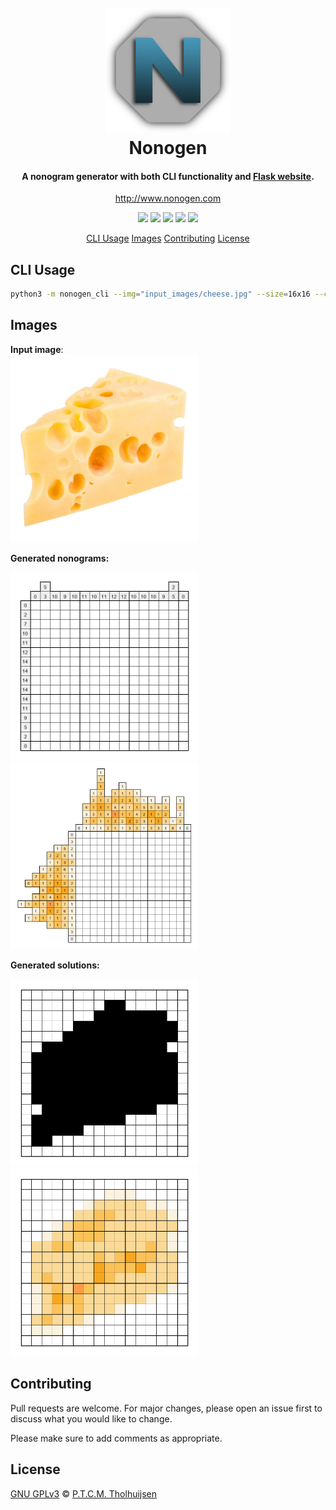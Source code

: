 <h1 align="center">
    <br>
    <a href="http://www.nonogen.com"><img src="app/static/images/icon.png?raw=true" alt="Nonogen" width="200"></a>
    <br>
    Nonogen
    <br>
</h1>

<h4 align="center">A nonogram generator with both CLI functionality and <a href="http://www.nonogen.com">Flask website</a>.</h4>

<p align="center">
    <a href="http://www.nonogen.com">http://www.nonogen.com</a>
</p>

<p align="center">
    <a href="https://www.codacy.com/gh/mandjevant/nonogen/dashboard?utm_source=github.com&amp;utm_medium=referral&amp;utm_content=mandjevant/nonogen&amp;utm_campaign=Badge_Grade" alt="Codacy Badge" ><img src="https://app.codacy.com/project/badge/Grade/4d759c31402d4ec09a5812009d10baf8" /></a>
    <a href="http://www.nonogen.com" alt="Website nonogen.com" ><img src="https://img.shields.io/website-up-down-green-red/http/nonogen.com.svg" /></a>
    <a href="https://gitHub.com/mandjevant/nonogen/issues/" alt="GitHub issues" ><img src="https://img.shields.io/github/issues/mandjevant/nonogen.svg" /></a>
	<a href="https://gitHub.com/mandjevant/nonogen/pull/" alt="GitHub pull-requests" ><img src="https://img.shields.io/github/issues-pr/mandjevant/nonogen.svg" /></a>
	<a href="http://perso.crans.org/besson/LICENSE.html" alt="GPLv3 license" ><img src="https://img.shields.io/badge/License-GPLv3-blue.svg" /></a>
</p>

<p align="center">
    <a href="#cli-usage">CLI Usage</a>
    <a href="#images">Images</a>
    <a href="#contributing">Contributing</a>
    <a href="#license">License</a>
</p>

## CLI Usage

```bash
python3 -m nonogen_cli --img="input_images/cheese.jpg" --size=16x16 --colour
```

## Images

**Input image**:  
<img src="nonogen/input_images/cheese.jpg?raw=true" width="300" height="300"> 


**Generated nonograms:**

<p float="left">
    <img src="nonogen/nonograms/cheese_nonogram.png?raw=true" width="300" height="300">
    <img src="nonogen/nonograms/cheese_colour_nonogram.png?raw=true" width="300" height="300">
</p>

**Generated solutions:**

<p float="left">
    <img src="nonogen/solutions/cheese_solution.png?raw=true" width="300" height="300">
    <img src="nonogen/solutions/cheese_colour_solution.png?raw=true" width="300" height="300">
</p>



## Contributing

Pull requests are welcome. For major changes, please open an issue first to discuss what you would like to change.

Please make sure to add comments as appropriate.

## License
[GNU GPLv3](https://choosealicense.com/licenses/gpl-3.0/) © [P.T.C.M. Tholhuijsen](https://github.com/mandjevant)
